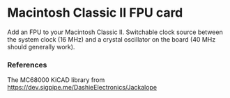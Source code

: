 # Macintosh Classic II FPU card

Add an FPU to your Macintosh Classic II. Switchable clock source between the system clock (16 MHz) and a crystal oscillator on the board (40 MHz should generally work).

### References

The MC68000 KiCAD library from https://dev.sigpipe.me/DashieElectronics/Jackalope
